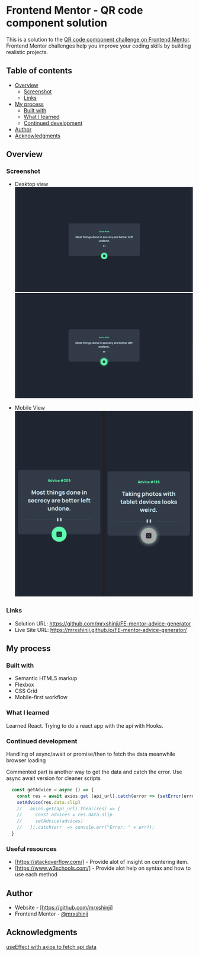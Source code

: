# Frontend Mentor - QR code component solution

This is a solution to the [QR code component challenge on Frontend Mentor](https://www.frontendmentor.io/challenges/qr-code-component-iux_sIO_H). Frontend Mentor challenges help you improve your coding skills by building realistic projects. 

## Table of contents

- [Overview](#overview)
  - [Screenshot](#screenshot)
  - [Links](#links)
- [My process](#my-process)
  - [Built with](#built-with)
  - [What I learned](#what-i-learned)
  - [Continued development](#continued-development)
- [Author](#author)
- [Acknowledgments](#acknowledgments)


## Overview

### Screenshot
- Desktop view
![](./images/for_readme/desktop.png)
![](./images/for_readme/desktop-active.png)

- Mobile View
![](./images/for_readme/mobile.png)


### Links

- Solution URL: https://github.com/mrxshinji/FE-mentor-advice-generator
- Live Site URL: https://mrxshinji.github.io/FE-mentor-advice-generator/

## My process

### Built with

- Semantic HTML5 markup
- Flexbox
- CSS Grid
- Mobile-first workflow

### What I learned

Learned React. Trying to do a react app with the api with Hooks.

### Continued development

Handling of async/await or promise/then to fetch the data meanwhile browser loading

Commented part is another way to get the data and catch the error. Use async await version for cleaner scripts
```js
  const getAdvice = async () => {
    const res = await axios.get (api_url).catch(error => {setError(error)})
    setAdvice(res.data.slip)
    //   axios.get(api_url).then((res) => {
    //     const advices = res.data.slip
    //     setAdvice(advices)
    //   }).catch(err  => console.err("Error: " + err));
  }
```

### Useful resources

- [https://stackoverflow.com/] - Provide alot of insight on centering item.
- [https://www.w3schools.com/] - Provide alot help on syntax and how to use each method

## Author

- Website - [https://github.com/mrxshinji]
- Frontend Mentor - [@mrxshinji](https://www.frontendmentor.io/profile/mrxshinji)

## Acknowledgments

[useEffect with axios to fetch api data](https://levelup.gitconnected.com/fetch-api-data-with-axios-and-display-it-in-a-react-app-with-hooks-3f9c8fa89e7b)

